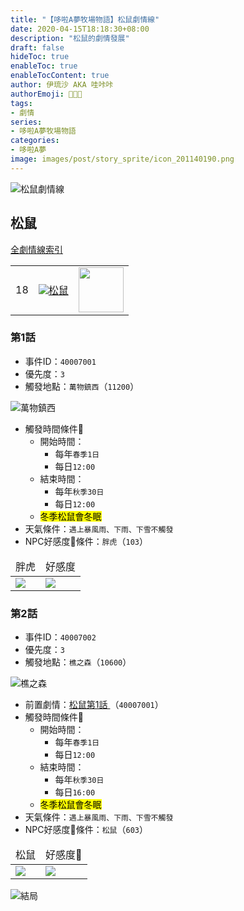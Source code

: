 ```yaml
---
title: "【哆啦A夢牧場物語】松鼠劇情線"
date: 2020-04-15T18:18:30+08:00
description: "松鼠的劇情發展"
draft: false
hideToc: true
enableToc: true
enableTocContent: true
author: 伊琉沙 AKA 哇咔咔
authorEmoji: 👩🏿‍🚀
tags: 
- 劇情
series:
- 哆啦A夢牧場物語
categories:
- 哆啦A夢
image: images/post/story_sprite/icon_201140190.png
---
```

![松鼠劇情線](/images/post/story_texture2d/EventImage_3006.png)
## 松鼠
[全劇情線索引](../doraemon-story-index/#劇情線)
<table>
    <tr>
        <td>18</td>
        <td align="center"><a href="../doraemon-story-18"><img src= "/images/post/story_sprite/icon_201140190.png">松鼠</a></td>
        <td align="center"><img width="72px" src= "/images/post/story_sprite/icon_201046030.png"></td>
    </tr>
</table>

### 第1話 
+ 事件ID：`40007001`
+ 優先度：`3`
+ 觸發地點：`萬物鎮西`（`11200`）

![萬物鎮西](/images/post/map/11200.png)
+ 觸發時間條件📆
    + 開始時間：
        + 每年`春季1日`
        + 每日`12:00`
    + 結束時間：
        + 每年`秋季30日`
        + 每日`12:00`
    + <mark>冬季松鼠會冬眠</mark>
+ 天氣條件：`遇上暴風雨、下雨、下雪不觸發`
+ NPC好感度💝條件：`胖虎`（`103`）
<table>
    <thead>
        <tr>
            <td align="center">胖虎</td>
            <td align="center">好感度</td>
        </tr>
    </thead>
    <tr>
        <td><img src= "/images/post/story_sprite/icon_201041030.png"></td>
        <td><img src= "/images/post/story_sprite/icon_201060030.png"></td>
    </tr>
</table>

### 第2話 
+ 事件ID：`40007002`
+ 優先度：`3`
+ 觸發地點：`樵之森`（`10600`）

![樵之森](/images/post/map/10600.png)
+ 前置劇情：[松鼠第1話 ](#第1話-)（`40007001`）
+ 觸發時間條件📆
    + 開始時間：
        + 每年`春季1日`
        + 每日`12:00`
    + 結束時間：
        + 每年`秋季30日`
        + 每日`16:00`
    + <mark>冬季松鼠會冬眠</mark>
+ 天氣條件：`遇上暴風雨、下雨、下雪不觸發`
+ NPC好感度💝條件：`松鼠`（`603`）
<table>
    <thead>
        <tr>
            <td align="center">松鼠</td>
            <td align="center">好感度💝</td>
        </tr>
    </thead>
    <tr>
        <td><img src= "/images/post/story_sprite/icon_201046030.png"></td>
        <td><img src= "/images/post/story_sprite/icon_201060060.png"></td>
    </tr>
</table>

![結局](/images/post/story_texture2d/EventImage_3006.png)